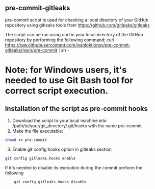 ## pre-commit-gitleaks

pre-commit script is used for checking a local directory of your GitHub repository using gitleaks tools from https://github.com/gitleaks/gitleaks

The script can be run using curl in your local directory of the GitHub repository by performing the following command:
curl https://raw.githubusercontent.com/ivanloktionov/pre-commit-gitleaks/main/pre-commit | sh -

# Note: for Windows users, it's needed to use Git Bash tool for correct script execution. 

## Installation of the script as pre-commit hooks

1. Download the script to your local machine into /path/to/your/git_directory/.git/hooks with the name pre-commit
2. Make the file executable: 

  ```bash
  chmod +x pre-commit
  ```
3. Enable git config hooks option in gitleaks section

  ```bash
  git config gitleaks.hooks enable
  ```
If it's needed to disable its execution during the commit perform the following

 ```bash
     git config gitleaks.hooks disable
 ```
